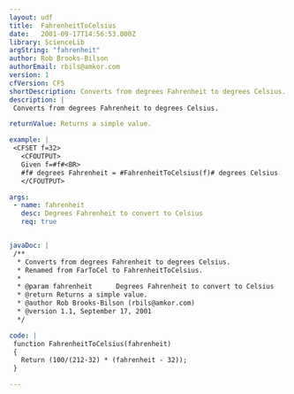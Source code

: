 ```yaml
---
layout: udf
title:  FahrenheitToCelsius
date:   2001-09-17T14:56:53.000Z
library: ScienceLib
argString: "fahrenheit"
author: Rob Brooks-Bilson
authorEmail: rbils@amkor.com
version: 1
cfVersion: CF5
shortDescription: Converts from degrees Fahrenheit to degrees Celsius.
description: |
 Converts from degrees Fahrenheit to degrees Celsius.

returnValue: Returns a simple value.

example: |
 <CFSET f=32>
   <CFOUTPUT>
   Given f=#f#<BR>
   #f# degrees Fahrenheit = #FahrenheitToCelsius(f)# degrees Celsius
   </CFOUTPUT>

args:
 - name: fahrenheit
   desc: Degrees Fahrenheit to convert to Celsius
   req: true


javaDoc: |
 /**
  * Converts from degrees Fahrenheit to degrees Celsius.
  * Renamed from FarToCel to FahrenheitToCelsius.
  * 
  * @param fahrenheit      Degrees Fahrenheit to convert to Celsius 
  * @return Returns a simple value. 
  * @author Rob Brooks-Bilson (rbils@amkor.com) 
  * @version 1.1, September 17, 2001 
  */

code: |
 function FahrenheitToCelsius(fahrenheit)
 {
   Return (100/(212-32) * (fahrenheit - 32));
 }

---
```


